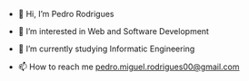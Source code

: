 - 👋 Hi, I’m Pedro Rodrigues

- 👀 I’m interested in Web and Software Development

- 🌱 I’m currently studying Informatic Engineering
<!--- 
- 💞️ I’m looking to collaborate on ...
--->
- 📫 How to reach me pedro.miguel.rodrigues00@gmail.com

<!---
PedroRodrigues527/PedroRodrigues527 is a ✨ special ✨ repository because its `README.md` (this file) appears on your GitHub profile.
You can click the Preview link to take a look at your changes.
--->
